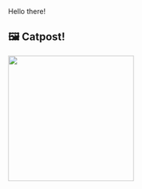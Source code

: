 Hello there!



## 🖼️ Catpost!

<sub>
    <img src="https://cdn2.thecatapi.com/images/MTg5NjAzMw.jpg" height="256">
</sub>

